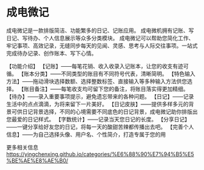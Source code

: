 # 成电微记

成电微记是一款排版简洁、功能繁多的日记、记账应用。
成电微机拥有记账、写日记、写待办、个人信息展示等众多分类模块。
成电微记可以帮助您简化工作、牢记事项、高效记录，无缝同步每天的见闻、灵感、思考与人际交往事项。一站式完成待办记录、创作账本、写下心情。

【功能介绍】
【记账】——每笔花销、收入收录入记账本，让您的收支有迹可循。
【账本分类】——不同类型的账目有不同符号代表，清晰简明。
【特色输入方法】——拖动滑块选择数额、选择整数标签、直接输入等多种输入方法供您选择。
【账目备注】——每笔收支均可留下您的备注，将账目落实得更加精细。
【待办】——录入重要事项提示，避免遗忘带来的各种问题。
【日记】——记录生活中的点点滴滴，为将来留下一片美好。
【日记皮肤】——提供多样多元的背景可供日记背景选择，不同的心境需要不同底色的日记背景，成电微记助你排版出您最爱的日记样式。
【字数统计】——记录当天您日记的长度。
【分享日记】——一键分享给好友您的日记，将每一天的酸甜苦辣都传播出去吧。
【完善个人信息】——为自己选择头像、用户名、个性简介，打造专属于您的用

更多相关信息 https://yingchenxing.github.io/categories/%E6%88%90%E7%94%B5%E5%BE%AE%E8%AE%B0/
